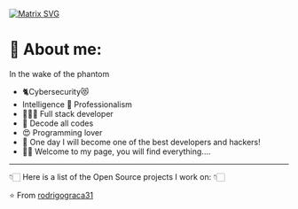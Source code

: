 <!--
Hi! This is an easter egg.
Congratulations you found the first one!
-->

[![Matrix SVG](https://raw.githubusercontent.com/rodrigograca31/rodrigograca31/master/matrix.svg)](https://www.youtube.com/watch?v=SDkAGkd4NLc)

<!-- # 👀 Hi stranger! 👋🏻 -->

# 🤔 About me:

In the wake of the phantom
- 🐈Cybersecurity😻
- Intelligence 🐛 Professionalism
- 👨🏻‍💻 Full stack developer
- 💊 Decode all codes
- 😍 Programming lover
- 🚀 One day I will become one of the best developers and hackers!
- 🐇🥚 Welcome to my page, you will find everything....

<!-- Watch this: https://www.youtube.com/watch?v=eC7xzavzEKY -->

---

👇🏻 Here is a list of the Open Source projects I work on: 👇🏻


⭐️ From [rodrigograca31](https://github.com/rodrigograca31)
